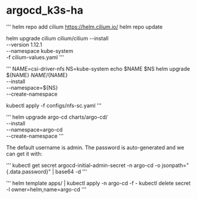 # argocd_k3s-ha

'''
helm repo add cilium https://helm.cilium.io/
helm repo update

helm upgrade cilium cilium/cilium --install \
  --version 1.12.1 \
  --namespace kube-system \
  -f cilium-values.yaml
'''

'''
NAME=csi-driver-nfs NS=kube-system
echo $NAME $NS
helm upgrade ${NAME} ${NAME}/${NAME} \
    --install \
    --namespace=${NS} \
    --create-namespace

kubectl apply -f configs/nfs-sc.yaml
'''



'''
helm upgrade argo-cd charts/argo-cd/ \
  --install \
  --namespace=argo-cd \
  --create-namespace
'''

The default username is admin. The password is auto-generated and we can get it with:

'''
kubectl get secret argocd-initial-admin-secret -n argo-cd -o jsonpath="{.data.password}" | base64 -d
'''

'''
helm template apps/ | kubectl apply -n argo-cd -f -
kubectl delete secret -l owner=helm,name=argo-cd
'''

